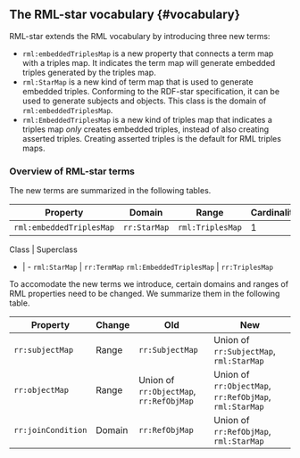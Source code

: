 ## The RML-star vocabulary {#vocabulary}

RML-star extends the RML vocabulary by introducing three new terms: 

- `rml:embeddedTriplesMap` is a new property that connects a term map with a triples map. It indicates the term map will generate embedded triples generated by the triples map.
- `rml:StarMap` is a new kind of term map that is used to generate embedded triples. Conforming to the RDF-star specification, it can be used to generate subjects and objects. This class is the domain of `rml:embeddedTriplesMap`.
- `rml:EmbeddedTriplesMap` is a new kind of triples map that indicates a triples map *only* creates embedded triples, instead of also creating asserted triples. Creating asserted triples is the default for RML triples maps.

### Overview of RML-star terms
The new terms are summarized in the following tables.

Property | Domain | Range | Cardinality
-|-|-|-
`rml:embeddedTriplesMap` | `rr:StarMap` |  `rml:TriplesMap` | 1

Class | Superclass 
- | -
`rml:StarMap` | `rr:TermMap`
`rml:EmbeddedTriplesMap` | `rr:TriplesMap`

To accomodate the new terms we introduce, certain domains and ranges of RML properties need to be changed. We summarize them in the following table.

Property | Change | Old | New
-|-|-|-
`rr:subjectMap` | Range | `rr:SubjectMap` | Union of `rr:SubjectMap`, `rml:StarMap`
`rr:objectMap` | Range | Union of `rr:ObjectMap`, `rr:RefObjMap` | Union of `rr:ObjectMap`, `rr:RefObjMap`, `rml:StarMap`
`rr:joinCondition` | Domain | `rr:RefObjMap` | Union of `rr:RefObjMap`, `rml:StarMap`